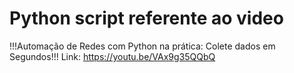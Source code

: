 # Python script referente ao video
!!!Automação de Redes com Python na prática: Colete dados em Segundos!!!
Link: https://youtu.be/VAx9g35QQbQ

